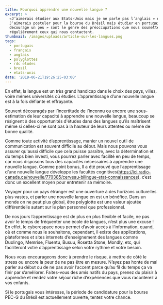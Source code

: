 ```yaml
---
title: Pourquoi apprendre une nouvelle langue ?
excerpt: >
  «J’aimerais étudier aux Etats-Unis mais je ne parle pas l’anglais » ou «
  J’aimerais postuler pour la bourse du Brésil mais étudier en portugais me
  décourage un peu » sont le genre des préoccupations que nous soumettent
  régulièrement ceux qui nous contactent. 
thumbnail: /images/uploads/article-sur-les-langues.png
tags:
  - portugais
  - français
  - anglais
  - polyglottes
  - rdc etudes
  - bresil
  - etats-unis
date: '2019-06-21T19:26:25-03:00'
---
```

En effet, la langue est un très grand handicap dans le choix des pays, villes, voire mêmes universités où étudier. L’apprentissage d’une nouvelle langue est à la fois défiante et effrayante. 

Souvent découragés par l’incertitude de l’inconnu ou encore une sous-estimation de leur capacité à apprendre une nouvelle langue, beaucoup se résignent à des opportunités d'études dans des langues qu’ils maîtrisent même si celles-ci ne sont pas à la hauteur de leurs attentes ou même de bonne qualité.

Comme toute activité d’apprentissage, manier un nouvel outil de communication est souvent difficile au début. Mais nous pouvons vous assurer qu'aussi difficile que cela puisse paraître, avec la détermination et du temps bien investi, vous pourrez parler avec facilité en peu de temps, car nous disposons tous des capacités nécessaires à apprendre une nouvelle langue. Comme point bonus, Il a été prouvé que l’apprentissage d’une nouvelle langue développe les facultés cognitives(<https://ici.radio-canada.ca/nouvelle/770385/cerveau-bilingue-etat-connaissances>), c’est donc un excellent moyen pour entretenir sa mémoire.

Voyager pour un pays étranger est une ouverture à des horizons culturelles plus vastes, et parler une nouvelle langue en est un bénéfice. Dans un monde on ne peut plus global, être polyglotte est une valeur ajoutée différentielle autant sur le plan personnel que professionnel. 

De nos jours l’apprentissage est de plus en plus flexible et facile, ne pas avoir le temps de fréquenter une école de langues, n’est plus une excuse ! En effet, le cyberespace nous permet d’avoir accès à l’information, quand, où et comme nous le souhaitons, cependant, il existe des applications, plateformes et sites internets d’enseignement des langues comme Duolingo, Memrise, Fluentu, Busuu, Rosetta Stone, Mondly, etc, qui faciliteront votre d’apprentissage selon votre rythme et votre besoin.

Nous vous encourageons donc à prendre le risque, à mettre de côté le stress ou encore la peur de ne pas être en mesure. N’ayez pas honte de  mal parler au début ou de ne pas avoir l’accent parce qu’au fil du temps ça va finir par s’améliorer. Faites-vous des amis natifs du pays, prenez du plaisir à apprendre et rendez votre séjour riche d’expériences que vous raconterez à vos enfants.

Si le portugais vous intéresse, la période de candidature pour la bourse PEC-G du Brésil est actuellement ouverte, tentez votre chance.
